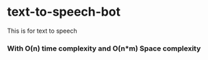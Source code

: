 # text-to-speech-bot
This is for text to speech
<br>
<h3>With O(n) time complexity and O(n*m) Space complexity</h3>
